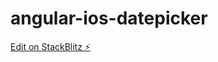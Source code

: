 # angular-ios-datepicker

[Edit on StackBlitz ⚡️](https://stackblitz.com/edit/angular-ios-datepicker)